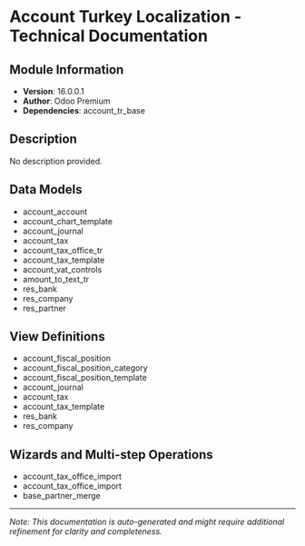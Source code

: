 
# Account Turkey Localization - Technical Documentation

## Module Information
- **Version**: 16.0.0.1
- **Author**: Odoo Premium
- **Dependencies**: account_tr_base

## Description
No description provided.

## Data Models
- account_account
- account_chart_template
- account_journal
- account_tax
- account_tax_office_tr
- account_tax_template
- account_vat_controls
- amount_to_text_tr
- res_bank
- res_company
- res_partner

## View Definitions
- account_fiscal_position
- account_fiscal_position_category
- account_fiscal_position_template
- account_journal
- account_tax
- account_tax_template
- res_bank
- res_company

## Wizards and Multi-step Operations
- account_tax_office_import
- account_tax_office_import
- base_partner_merge

---

*Note: This documentation is auto-generated and might require additional refinement for clarity and completeness.*

